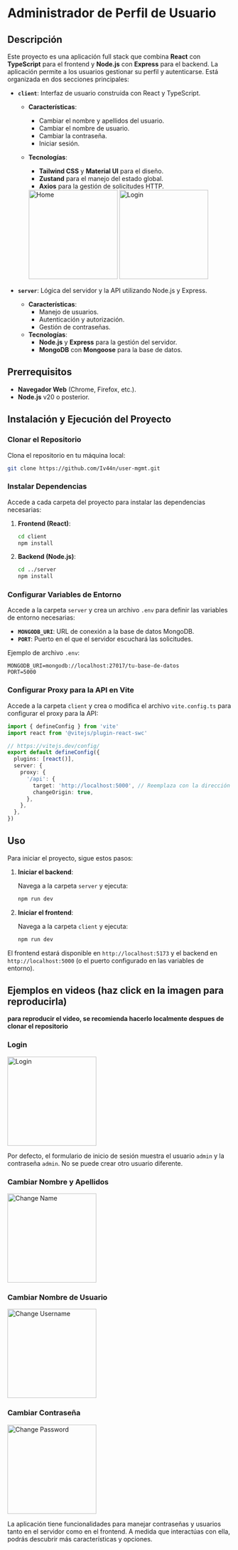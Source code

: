 # Administrador de Perfil de Usuario

## Descripción

Este proyecto es una aplicación full stack que combina **React** con **TypeScript** para el frontend y **Node.js** con **Express** para el backend. La aplicación permite a los usuarios gestionar su perfil y autenticarse. Está organizada en dos secciones principales:

- **`client`**: Interfaz de usuario construida con React y TypeScript.
  - **Características**:
    - Cambiar el nombre y apellidos del usuario.
    - Cambiar el nombre de usuario.
    - Cambiar la contraseña.
    - Iniciar sesión.
  - **Tecnologías**:
    - **Tailwind CSS** y **Material UI** para el diseño.
    - **Zustand** para el manejo del estado global.
    - **Axios** para la gestión de solicitudes HTTP.

    <img src="./assets/home.jpg" alt="Home" style="width: 200px;"/>
    <img src="./assets/login.jpg" alt="Login" style="width: 200px;"/>

- **`server`**: Lógica del servidor y la API utilizando Node.js y Express.
  - **Características**:
    - Manejo de usuarios.
    - Autenticación y autorización.
    - Gestión de contraseñas.
  - **Tecnologías**:
    - **Node.js** y **Express** para la gestión del servidor.
    - **MongoDB** con **Mongoose** para la base de datos.

## Prerrequisitos

- **Navegador Web** (Chrome, Firefox, etc.).
- **Node.js** v20 o posterior.

## Instalación y Ejecución del Proyecto

### Clonar el Repositorio

Clona el repositorio en tu máquina local:

```bash
git clone https://github.com/Iv44n/user-mgmt.git
```

### Instalar Dependencias

Accede a cada carpeta del proyecto para instalar las dependencias necesarias:

1. **Frontend (React)**:

   ```bash
   cd client
   npm install
   ```

2. **Backend (Node.js)**:

   ```bash
   cd ../server
   npm install
   ```

### Configurar Variables de Entorno

Accede a la carpeta `server` y crea un archivo `.env` para definir las variables de entorno necesarias:

- **`MONGODB_URI`**: URL de conexión a la base de datos MongoDB.
- **`PORT`**: Puerto en el que el servidor escuchará las solicitudes.

Ejemplo de archivo `.env`:

```
MONGODB_URI=mongodb://localhost:27017/tu-base-de-datos
PORT=5000
```

### Configurar Proxy para la API en Vite

Accede a la carpeta `client` y crea o modifica el archivo `vite.config.ts` para configurar el proxy para la API:

```typescript
import { defineConfig } from 'vite'
import react from '@vitejs/plugin-react-swc'

// https://vitejs.dev/config/
export default defineConfig({
  plugins: [react()],
  server: {
    proxy: {
      '/api': {
        target: 'http://localhost:5000', // Reemplaza con la dirección de tu API
        changeOrigin: true,
      },
    },
  },
})
```

## Uso

Para iniciar el proyecto, sigue estos pasos:

1. **Iniciar el backend**:

   Navega a la carpeta `server` y ejecuta:

   ```bash
   npm run dev
   ```

2. **Iniciar el frontend**:

   Navega a la carpeta `client` y ejecuta:

   ```bash
   npm run dev
   ```

El frontend estará disponible en `http://localhost:5173` y el backend en `http://localhost:5000` (o el puerto configurado en las variables de entorno).

## Ejemplos en videos (haz click en la imagen para reproducirla)

**para reproducir el video, se recomienda hacerlo localmente despues de clonar el repositorio**

### Login

[<img src="./assets/login.jpg" alt="Login" width="200px">](./assets/login.mp4 'Login')

Por defecto, el formulario de inicio de sesión muestra el usuario `admin` y la contraseña `admin`. No se puede crear otro usuario diferente.

### Cambiar Nombre y Apellidos

[<img src="./assets/changeName.jpg" alt="Change Name" width="200px">](./assets/changeName.mp4 'Change Name')

### Cambiar Nombre de Usuario

[<img src="./assets/changeUsername.jpg" alt="Change Username" width="200px">](./assets/changeUsername.mp4 'Change Username')

### Cambiar Contraseña

[<img src="./assets/changePassword.jpg" alt="Change Password" width="200px">](./assets/changePassword.mp4 'Change Password')

La aplicación tiene funcionalidades para manejar contraseñas y usuarios tanto en el servidor como en el frontend. A medida que interactúas con ella, podrás descubrir más características y opciones.